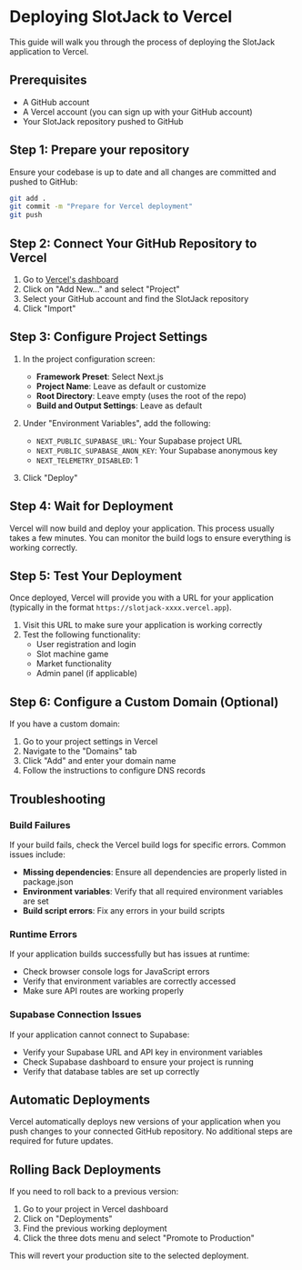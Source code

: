 # Deploying SlotJack to Vercel

This guide will walk you through the process of deploying the SlotJack application to Vercel.

## Prerequisites

- A GitHub account
- A Vercel account (you can sign up with your GitHub account)
- Your SlotJack repository pushed to GitHub

## Step 1: Prepare your repository

Ensure your codebase is up to date and all changes are committed and pushed to GitHub:

```bash
git add .
git commit -m "Prepare for Vercel deployment"
git push
```

## Step 2: Connect Your GitHub Repository to Vercel

1. Go to [Vercel's dashboard](https://vercel.com/dashboard)
2. Click on "Add New..." and select "Project"
3. Select your GitHub account and find the SlotJack repository
4. Click "Import"

## Step 3: Configure Project Settings

1. In the project configuration screen:
   - **Framework Preset**: Select Next.js
   - **Project Name**: Leave as default or customize
   - **Root Directory**: Leave empty (uses the root of the repo)
   - **Build and Output Settings**: Leave as default

2. Under "Environment Variables", add the following:
   - `NEXT_PUBLIC_SUPABASE_URL`: Your Supabase project URL
   - `NEXT_PUBLIC_SUPABASE_ANON_KEY`: Your Supabase anonymous key
   - `NEXT_TELEMETRY_DISABLED`: 1

3. Click "Deploy"

## Step 4: Wait for Deployment

Vercel will now build and deploy your application. This process usually takes a few minutes. You can monitor the build logs to ensure everything is working correctly.

## Step 5: Test Your Deployment

Once deployed, Vercel will provide you with a URL for your application (typically in the format `https://slotjack-xxxx.vercel.app`).

1. Visit this URL to make sure your application is working correctly
2. Test the following functionality:
   - User registration and login
   - Slot machine game
   - Market functionality
   - Admin panel (if applicable)

## Step 6: Configure a Custom Domain (Optional)

If you have a custom domain:

1. Go to your project settings in Vercel
2. Navigate to the "Domains" tab
3. Click "Add" and enter your domain name
4. Follow the instructions to configure DNS records

## Troubleshooting

### Build Failures

If your build fails, check the Vercel build logs for specific errors. Common issues include:

- **Missing dependencies**: Ensure all dependencies are properly listed in package.json
- **Environment variables**: Verify that all required environment variables are set
- **Build script errors**: Fix any errors in your build scripts

### Runtime Errors

If your application builds successfully but has issues at runtime:

- Check browser console logs for JavaScript errors
- Verify that environment variables are correctly accessed
- Make sure API routes are working properly

### Supabase Connection Issues

If your application cannot connect to Supabase:

- Verify your Supabase URL and API key in environment variables
- Check Supabase dashboard to ensure your project is running
- Verify that database tables are set up correctly

## Automatic Deployments

Vercel automatically deploys new versions of your application when you push changes to your connected GitHub repository. No additional steps are required for future updates.

## Rolling Back Deployments

If you need to roll back to a previous version:

1. Go to your project in Vercel dashboard
2. Click on "Deployments"
3. Find the previous working deployment
4. Click the three dots menu and select "Promote to Production"

This will revert your production site to the selected deployment. 